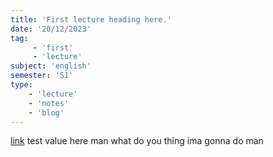 ```yaml
---
title: 'First lecture heading here.'
date: '20/12/2023'
tag:
     - 'first'
     - 'lecture'
subject: 'english'
semester: 'S1'
type:
    - 'lecture'
    - 'notes'
    - 'blog'
---
```

[link](ssww.com./)
test value here man what do you thing ima gonna do man
